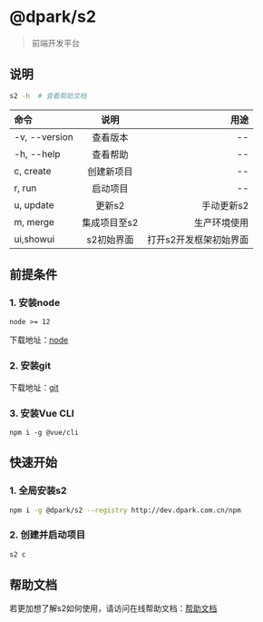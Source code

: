 # @dpark/s2
> 前端开发平台

## 说明
```bash
s2 -h  # 查看帮助文档
```

| 命令          | 说明             | 用途                                                     |
| :------------- | :----------------: | --------------------------------------------------------: |
| -v, --version | 查看版本         | -- |
| -h, --help    | 查看帮助         | -- |
| c, create           | 创建新项目     | -- |
| r, run           | 启动项目     | -- |
| u, update        | 更新s2        | 手动更新s2 |
| m, merge       | 集成项目至s2 | 生产环境使用             |
| ui,showui       | s2初始界面 | 打开s2开发框架初始界面             |

## 前提条件
### 1. 安装node
```
node >= 12
```

下载地址：[node](https://nodejs.org/en/)

### 2. 安装git

下载地址：[git](https://git-scm.com/download/win)

### 3. 安装Vue CLI
```
npm i -g @vue/cli
```


## 快速开始
### 1. 全局安装s2
```bash
npm i -g @dpark/s2 --registry http://dev.dpark.com.cn/npm
```
### 2. 创建并启动项目
```bash
s2 c
```

## 帮助文档

若更加想了解s2如何使用，请访问在线帮助文档：[帮助文档](http://dev.dpark.com.cn/pldoc/)


